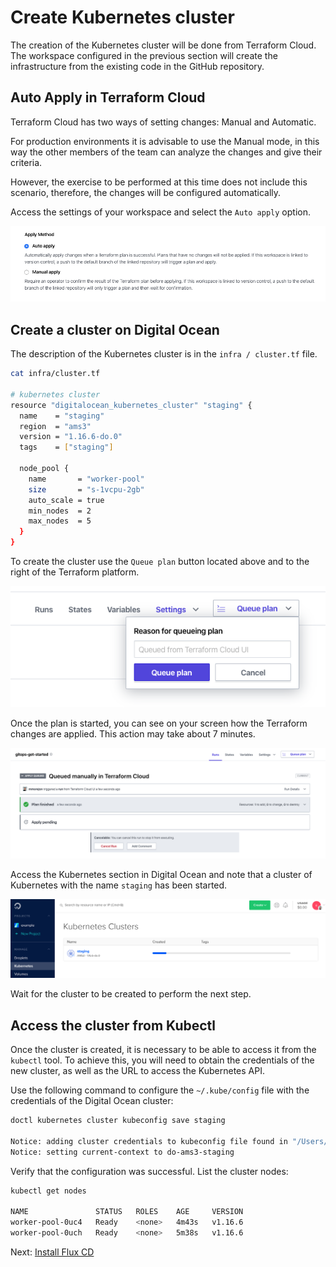 # Create Kubernetes cluster

The creation of the Kubernetes cluster will be done from Terraform Cloud. The workspace configured in the previous section will create the infrastructure from the existing code in the GitHub repository.

## Auto Apply in Terraform Cloud

Terraform Cloud has two ways of setting changes: Manual and Automatic.

For production environments it is advisable to use the Manual mode, in this way the other members of the team can analyze the changes and give their criteria.

However, the exercise to be performed at this time does not include this scenario, therefore, the changes will be configured automatically.

Access the settings of your workspace and select the `Auto apply` option.

![Terraform Auto Apply](../../diagrams/terraform-auto-apply.png)

## Create a cluster on Digital Ocean

The description of the Kubernetes cluster is in the `infra / cluster.tf` file.

```bash
cat infra/cluster.tf

# kubernetes cluster
resource "digitalocean_kubernetes_cluster" "staging" {
  name    = "staging"
  region  = "ams3"
  version = "1.16.6-do.0"
  tags    = ["staging"]

  node_pool {
    name       = "worker-pool"
    size       = "s-1vcpu-2gb"
    auto_scale = true
    min_nodes  = 2
    max_nodes  = 5
  }
}
```

To create the cluster use the `Queue plan` button located above and to the right of the Terraform platform.

![Terraform Queue plan](../../diagrams/terraform-queue-plan.png)

Once the plan is started, you can see on your screen how the Terraform changes are applied. This action may take about 7 minutes.

![Terraform Apply](../../diagrams/terraform-apply.png)

Access the Kubernetes section in Digital Ocean and note that a cluster of Kubernetes with the name `staging` has been started.

![Digital Ocean creating kubernetes cluster](../../diagrams/do-creating-kubernetes-cluster.png)

Wait for the cluster to be created to perform the next step.

## Access the cluster from Kubectl

Once the cluster is created, it is necessary to be able to access it from the `kubectl` tool. To achieve this, you will need to obtain the credentials of the new cluster, as well as the URL to access the Kubernetes API.

Use the following command to configure the `~/.kube/config` file with the credentials of the Digital Ocean cluster:

```bash
doctl kubernetes cluster kubeconfig save staging

Notice: adding cluster credentials to kubeconfig file found in "/Users/......./.kube/config"
Notice: setting current-context to do-ams3-staging
```

Verify that the configuration was successful. List the cluster nodes:

```bash
kubectl get nodes

NAME               STATUS   ROLES    AGE     VERSION
worker-pool-0uc4   Ready    <none>   4m43s   v1.16.6
worker-pool-0uch   Ready    <none>   5m38s   v1.16.6
```

Next: [Install Flux CD](06-install-fluxcd.md)

